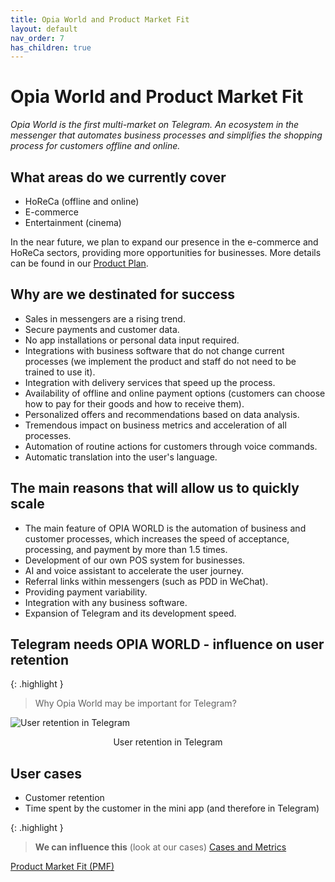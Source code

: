 ```yaml
---
title: Opia World and Product Market Fit
layout: default
nav_order: 7
has_children: true
---
```


# Opia World and Product Market Fit

_Opia World is the first multi-market on Telegram. An ecosystem in the messenger that automates business processes and simplifies the shopping process for customers offline and online._

## What areas do we currently cover

- HoReCa (offline and online)
- E-commerce
- Entertainment (cinema)

In the near future, we plan to expand our presence in the e-commerce and HoReCa sectors, providing more opportunities for businesses. More details can be found in our [Product Plan](https://opia-world.github.io/en/docs/product_plan.html).

## Why are we destinated for success

- Sales in messengers are a rising trend.
- Secure payments and customer data.
- No app installations or personal data input required.
- Integrations with business software that do not change current processes (we implement the product and staff do not need to be trained to use it).
- Integration with delivery services that speed up the process.
- Availability of offline and online payment options (customers can choose how to pay for their goods and how to receive them).
- Personalized offers and recommendations based on data analysis.
- Tremendous impact on business metrics and acceleration of all processes.
- Automation of routine actions for customers through voice commands.
- Automatic translation into the user's language.

## The main reasons that will allow us to quickly scale

- The main feature of OPIA WORLD is the automation of business and customer processes, which increases the speed of acceptance, processing, and payment by more than 1.5 times.
- Development of our own POS system for businesses.
- AI and voice assistant to accelerate the user journey.
- Referral links within messengers (such as PDD in WeChat).
- Providing payment variability.
- Integration with any business software.
- Expansion of Telegram and its development speed.

## Telegram needs OPIA WORLD - influence on user retention

{: .highlight }
> Why Opia World may be important for Telegram?

![User retention in Telegram](/en/assets/images/user_retention_in_telegram.png "User retention in Telegram")
<p style="text-align:center">User retention in Telegram</p>

## User cases
- Customer retention
- Time spent by the customer in the mini app (and therefore in Telegram)

{: .highlight }
> **We can influence this** (look at our cases)
> [Cases and Metrics](https://opia-world.github.io/en/docs/cases_and_metrics/cases_and_metrics.html)

[Product Market Fit (PMF)](https://opia-world.github.io/en/docs/opia_world_and_product_market_fit/product_market_fit.html)
